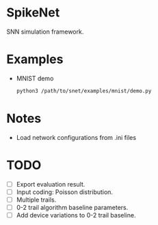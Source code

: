 # SpikeNet
SNN simulation framework.

# Examples
* MNIST demo
    ```bash
    python3 /path/to/snet/examples/mnist/demo.py
    ```

# Notes
* Load network configurations from .ini files

# TODO

- [ ] Export evaluation result.
- [ ] Input coding: Poisson distribution.
- [ ] Multiple trails.
- [ ] 0-2 trail algorithm baseline parameters.
- [ ] Add device variations to 0-2 trail baseline.
